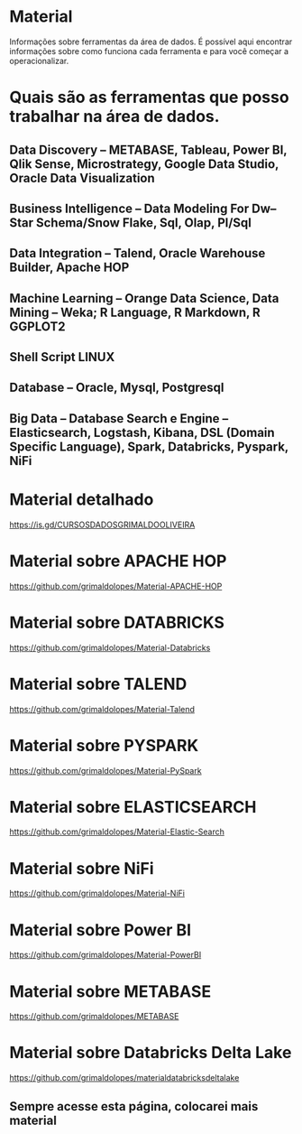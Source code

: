 # Material
Informações sobre ferramentas da área de dados. 
É possível aqui encontrar informações sobre como funciona cada ferramenta e para você começar a operacionalizar.

# Quais são as ferramentas que posso trabalhar na área de dados.

## Data Discovery – METABASE, Tableau, Power BI, Qlik Sense, Microstrategy, Google Data Studio, Oracle Data Visualization
## Business Intelligence – Data Modeling For Dw– Star Schema/Snow Flake, Sql, Olap, Pl/Sql
## Data Integration – Talend, Oracle Warehouse Builder, Apache HOP
## Machine Learning – Orange Data Science, Data Mining – Weka; R Language, R Markdown, R GGPLOT2
## Shell Script LINUX
## Database – Oracle, Mysql, Postgresql
## Big Data – Database Search e Engine – Elasticsearch, Logstash, Kibana, DSL (Domain Specific Language), Spark, Databricks, Pyspark, NiFi

# Material detalhado
https://is.gd/CURSOSDADOSGRIMALDOOLIVEIRA

# Material sobre APACHE HOP
https://github.com/grimaldolopes/Material-APACHE-HOP

# Material sobre DATABRICKS
https://github.com/grimaldolopes/Material-Databricks

# Material sobre TALEND
https://github.com/grimaldolopes/Material-Talend

# Material sobre PYSPARK
https://github.com/grimaldolopes/Material-PySpark

# Material sobre ELASTICSEARCH

https://github.com/grimaldolopes/Material-Elastic-Search

# Material sobre NiFi
https://github.com/grimaldolopes/Material-NiFi

# Material sobre Power BI
https://github.com/grimaldolopes/Material-PowerBI

# Material sobre METABASE
https://github.com/grimaldolopes/METABASE

# Material sobre Databricks Delta Lake
https://github.com/grimaldolopes/materialdatabricksdeltalake

## Sempre acesse esta página, colocarei mais material

